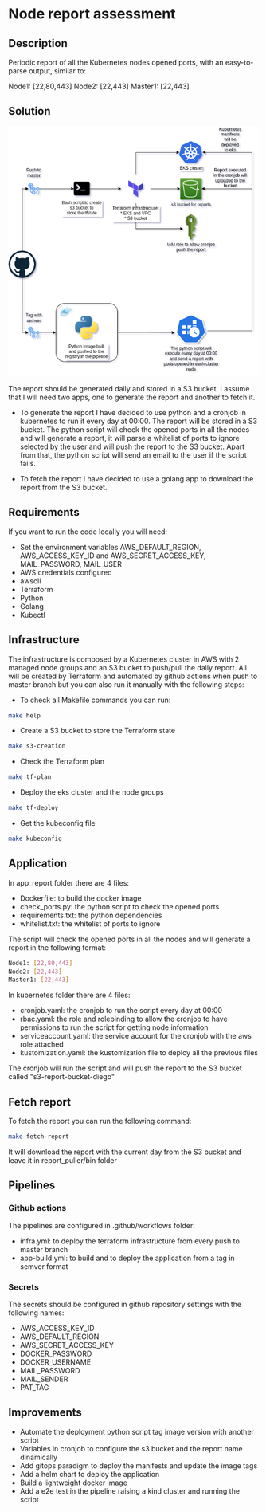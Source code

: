 # Node report assessment

## Description

Periodic report of all the Kubernetes nodes opened ports, with an easy-to-parse output, similar to:

Node1: [22,80,443]
Node2: [22,443]
Master1: [22,443]

## Solution

![Arch_diagram](images/infra_diagram.png)

The report should be generated daily and stored in a S3 bucket. I assume that I will need two apps, one to generate the report and another to fetch it.

- To generate the report I have decided to use python and a cronjob in kubernetes to run it every day at 00:00. The report will be stored in a S3 bucket. The python script will check the opened ports in all the nodes and will generate a report, it will parse a whitelist of ports to ignore selected by the user and will push the report to the S3 bucket. Apart from that, the python script will send an email to the user if the script fails.

- To fetch the report I have decided to use a golang app to download the report from the S3 bucket.

## Requirements

If you want to run the code locally you will need:

- Set the environment variables AWS_DEFAULT_REGION, AWS_ACCESS_KEY_ID and AWS_SECRET_ACCESS_KEY, MAIL_PASSWORD, MAIL_USER
- AWS credentials configured
- awscli
- Terraform
- Python
- Golang
- Kubectl

## Infrastructure

The infrastructure is composed by a Kubernetes cluster in AWS with 2 managed node groups and an S3 bucket to push/pull the daily report. All will be created by Terraform and automated by github actions when push to master branch but you can also run it manually with the following steps:

- To check all Makefile commands you can run:

```bash
make help
```

- Create a S3 bucket to store the Terraform state

```bash
make s3-creation
```

- Check the Terraform plan

```bash
make tf-plan
```

- Deploy the eks cluster and the node groups

```bash
make tf-deploy
```

- Get the kubeconfig file

```bash
make kubeconfig
```

## Application

In app_report folder there are 4 files:

- Dockerfile: to build the docker image
- check_ports.py: the python script to check the opened ports
- requirements.txt: the python dependencies
- whitelist.txt: the whitelist of ports to ignore

The script will check the opened ports in all the nodes and will generate a report in the following format:

```bash
Node1: [22,80,443]
Node2: [22,443]
Master1: [22,443]
```

In kubernetes folder there are 4 files:

- cronjob.yaml: the cronjob to run the script every day at 00:00
- rbac.yaml: the role and rolebinding to allow the cronjob to have permissions to run the script for getting node information
- serviceaccount.yaml: the service account for the cronjob with the aws role attached
- kustomization.yaml: the kustomization file to deploy all the previous files

The cronjob will run the script and will push the report to the S3 bucket called "s3-report-bucket-diego"

## Fetch report

To fetch the report you can run the following command:

```bash
make fetch-report
```

It will download the report with the current day from the S3 bucket and leave it in report_puller/bin folder

## Pipelines

### Github actions

The pipelines are configured in .github/workflows folder:

- infra.yml: to deploy the terraform infrastructure from every push to master branch
- app-build.yml: to build and to deploy the application from a tag in semver format

### Secrets

The secrets should be configured in github repository settings with the following names:

- AWS_ACCESS_KEY_ID
- AWS_DEFAULT_REGION
- AWS_SECRET_ACCESS_KEY
- DOCKER_PASSWORD
- DOCKER_USERNAME
- MAIL_PASSWORD
- MAIL_SENDER
- PAT_TAG

## Improvements

- Automate the deployment python script tag image version with another script
- Variables in cronjob to configure the s3 bucket and the report name dinamically
- Add gitops paradigm to deploy the manifests and update the image tags
- Add a helm chart to deploy the application
- Build a lightweight docker image
- Add a e2e test in the pipeline raising a kind cluster and running the script
